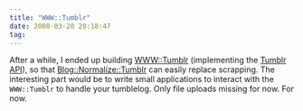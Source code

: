 ```yaml
---
title: "WWW::Tumblr"
date: 2008-03-20 20:18:47
tag:
---
```

After a while, I ended up building [WWW::Tumblr](https://metacpan.org/pod/release/DAMOG/WWW-Tumblr-2/lib/WWW/Tumblr.pm) (implementing the [Tumblr API](http://www.tumblr.com/api)), so that [Blog::Normalize::Tumblr](https://metacpan.org/pod/release/DAMOG/Blog-Normalize-0.0rc2/lib/Blog/Normalize/Tumblr.pm) can easily replace scrapping. The interesting part would be to write small applications to interact with the `WWW::Tumblr` to handle your tumblelog. Only file uploads missing for now. For now.

